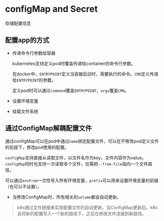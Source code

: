 # configMap and Secret

存储配置信息

## 配置app的方式

- 传递命令行参数给容器

    kubernetes支持定义pod时覆盖传递给container的命令行参数。

    在docker中，`ENTRYPOINT`定义当容器启动时，需要执行的命令。`CMD`定义传递给`ENTRYPOINT`的参数。

    定义pod时可以通过`command`覆盖`ENTRYPOINT`，`args`覆盖`CMD`。 
  
- 设置环境变量
- 挂载文件系统

## 通过ConfigMap解耦配置文件

通过configMap可以在pod中通过`name`绑定配置文件，可以在不修改pod定义文件的前提下，修改pod使用的配置。

`configMap`支持直接从读取文件，以文件名作为key，文件内容作为value。`configMap`同时也支持一次读取多个文件，仅需把`--from-file`指向一个文件路径。

可以通过`envFrom`一次性导入所有环境变量，`prefix`可以用来设置环境变量的前缀（也可以不设置）。

- 当修改ConfigMap时，所有相关的`volume`都会自动更新。
> k8s通过文件链接来实现配置文件的自动更新。当ConfigMap更新后，k8s会将新的配置写入一个新的路径下，之后在修改文件连接到新路径。

